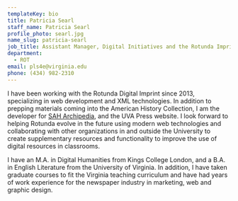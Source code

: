 ```yaml
---
templateKey: bio
title: Patricia Searl
staff_name: Patricia Searl
profile_photo: searl.jpg
name_slug: patricia-searl
job_title: Assistant Manager, Digital Initiatives and the Rotunda Imprint
department:
  - ROT
email: pls4e​@​virginia.edu
phone: (434) 982-2310
---
```

I have been working with the Rotunda Digital Imprint since 2013, specializing in web development and XML technologies. In addition to prepping materials coming into the American History Collection, I am the developer for [SAH Archipedia](https://sah-archipedia.org), and the UVA Press website. I look forward to helping Rotunda evolve in the future using modern web technologies and collaborating with other organizations in and outside the University to create supplementary resources and functionality to improve the use of digital resources in classrooms. 

I have an M.A. in Digital Humanities from Kings College London, and a B.A. in English Literature from the University of Virginia. In addition, I have taken graduate courses to fit the Virginia teaching curriculum and have had years of work experience for the newspaper industry in marketing, web and graphic design. 